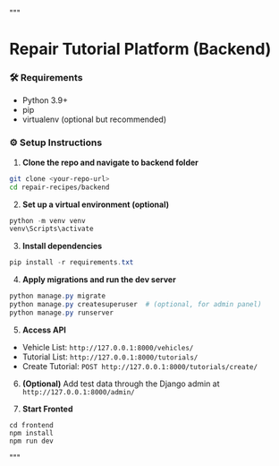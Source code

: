 """
# Repair Tutorial Platform (Backend)

### 🛠 Requirements
- Python 3.9+
- pip
- virtualenv (optional but recommended)

### ⚙️ Setup Instructions

1. **Clone the repo and navigate to backend folder**

```bash
git clone <your-repo-url>
cd repair-recipes/backend
```

2. **Set up a virtual environment (optional)**

```powershell
python -m venv venv
venv\Scripts\activate
```

3. **Install dependencies**

```powershell
pip install -r requirements.txt
```

4. **Apply migrations and run the dev server**

```powershell
python manage.py migrate
python manage.py createsuperuser  # (optional, for admin panel)
python manage.py runserver
```

5. **Access API**
- Vehicle List: `http://127.0.0.1:8000/vehicles/`
- Tutorial List: `http://127.0.0.1:8000/tutorials/`
- Create Tutorial: `POST http://127.0.0.1:8000/tutorials/create/`

6. **(Optional)** Add test data through the Django admin at `http://127.0.0.1:8000/admin/`

7. **Start Fronted**
```new powershell
cd frontend
npm install
npm run dev
``` 


"""